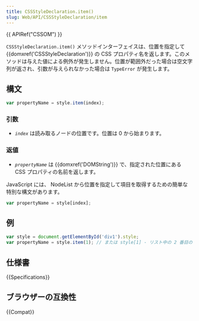 ```yaml
---
title: CSSStyleDeclaration.item()
slug: Web/API/CSSStyleDeclaration/item
---
```


{{ APIRef("CSSOM") }}

`CSSStyleDeclaration.item()` メソッドインターフェイスは、位置を指定して {{domxref('CSSStyleDeclaration')}} の CSS プロパティ名を返します。このメソッドは与えた値による例外が発生しません。位置が範囲外だった場合は空文字列が返され、引数が与えられなかった場合は `TypeError` が発生します。

## 構文

```js
var propertyName = style.item(index);
```

### 引数

- _`index`_ は読み取るノードの位置です。位置は 0 から始まります。

### 返値

- _`propertyName`_ は {{domxref('DOMString')}} で、指定された位置にある CSS プロパティの名前を返します。

JavaScript には、 NodeList から位置を指定して項目を取得するための簡単な特別な構文があります。

```js
var propertyName = style[index];
```

## 例

```js
var style = document.getElementById('div1').style;
var propertyName = style.item(1); // または style[1] - リスト中の 2 番目のスタイルを返します
```

## 仕様書

{{Specifications}}

## ブラウザーの互換性

{{Compat}}
